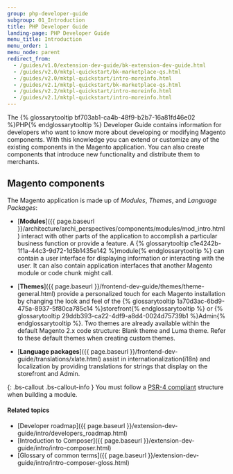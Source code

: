 ```yaml
---
group: php-developer-guide
subgroup: 01_Introduction
title: PHP Developer Guide
landing-page: PHP Developer Guide
menu_title: Introduction
menu_order: 1
menu_node: parent
redirect_from:
  - /guides/v1.0/extension-dev-guide/bk-extension-dev-guide.html
  - /guides/v2.0/mktpl-quickstart/bk-marketplace-qs.html
  - /guides/v2.0/mktpl-quickstart/intro-moreinfo.html
  - /guides/v2.1/mktpl-quickstart/bk-marketplace-qs.html
  - /guides/v2.2/mktpl-quickstart/intro-moreinfo.html
  - /guides/v2.1/mktpl-quickstart/intro-moreinfo.html
---
```


The {% glossarytooltip bf703ab1-ca4b-48f9-b2b7-16a81fd46e02 %}PHP{% endglossarytooltip %} Developer Guide contains information for developers who want to know more about developing or modifying Magento components. With this knowledge you can extend or customize any of the existing components in the Magento application. You can also create components that introduce new functionality and distribute them to merchants.

## Magento components

The Magento application is made up of *Modules*, *Themes*, and *Language Packages*:

* [**Modules**]({{ page.baseurl }}/architecture/archi_perspectives/components/modules/mod_intro.html) interact with other parts of the application to accomplish a particular business function or provide a feature. A {% glossarytooltip c1e4242b-1f1a-44c3-9d72-1d5b1435e142 %}module{% endglossarytooltip %} can contain a user interface for displaying information or interacting with the user. It can also contain application interfaces that another Magento module or code chunk might call.

* [**Themes**]({{ page.baseurl }}/frontend-dev-guide/themes/theme-general.html) provide a personalized touch for each Magento installation by changing the look and feel of the {% glossarytooltip 1a70d3ac-6bd9-475a-8937-5f80ca785c14 %}storefront{% endglossarytooltip %} or {% glossarytooltip 29ddb393-ca22-4df9-a8d4-0024d75739b1 %}Admin{% endglossarytooltip %}. Two themes are already available within the default Magento 2.x code structure: Blank theme and Luma theme. Refer to these default themes when creating custom themes. 

* [**Language packages**]({{ page.baseurl }}/frontend-dev-guide/translations/xlate.html) assist in internationalization(i18n) and localization by providing translations for strings that display on the storefront and Admin.

{: .bs-callout .bs-callout-info }
You must follow a [PSR-4 compliant](http://www.php-fig.org/psr/psr-4/) structure when building a module.

#### Related topics

*	[Developer roadmap]({{ page.baseurl }}/extension-dev-guide/intro/developers_roadmap.html)
*	[Introduction to Composer]({{ page.baseurl }}/extension-dev-guide/intro/intro-composer.html)
*	[Glossary of common terms]({{ page.baseurl }}/extension-dev-guide/intro/intro-composer-gloss.html)
